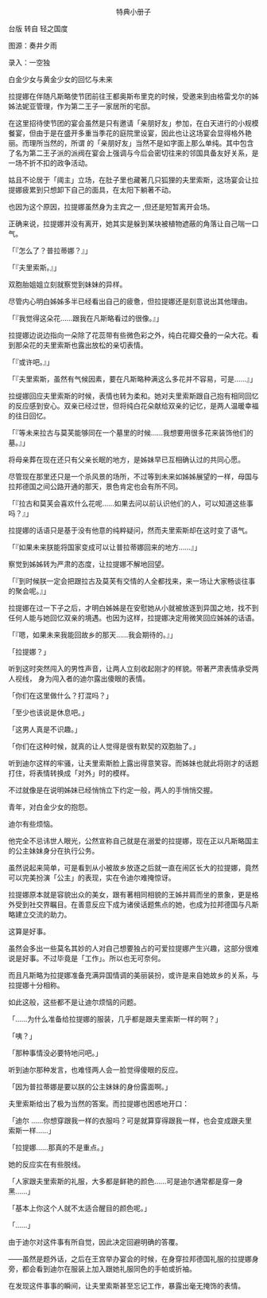 <p align="center">特典小册子</p>

台版 转自 轻之国度

图源：奏井夕雨

录入：一空独

白金少女与黄金少女的回忆与未来

拉提娜在伴随凡斯略使节团前往王都奥斯布里克的时候，受邀来到由格雷戈尔的姊姊法妮亚管理，作为第二王子一家居所的宅邸。

在这里招待使节团的宴会虽然是只有邀请「亲朋好友」参加，在白天进行的小规模餐宴，但由于是在盛开多重当季花的庭院里设宴，因此也让这场宴会显得格外艳丽。而理所当然的，所谓 的「亲朋好友」当然不是如字面上那么单纯。其中包含了名为第二王子派的派阀在宴会上强调与今后会密切往来的邻国具备友好关系，是一场不折不扣的政争活动。

姑且不论居于「阈主」立场，在肚子里也藏著几只狐狸的夫里索斯，这场宴会让拉提娜疲累到只想卸下自己的面具，在太阳下躺著不动。

也因为这个原因，拉提娜虽然身为主宾之一 ,但还是短暂离开会场。

正确来说，拉提娜并没有离开，她其实是躲到某块被植物遮蔽的角落让自己喘一口气。 

「『怎么了？普拉蒂娜？』」

「『夫里索斯。』」

双胞胎姐姐立刻就察觉到妹妹的异样。

尽管内心明白姊姊多半已经看出自己的疲惫，但拉提娜还是刻意说出其他理由。

「『我觉得这朵花……跟我在凡斯略看过的很像。』」

拉提娜边说边指向一朵除了花蕊带有些微色彩之外，纯白花瓣交叠的一朵大花。看到那朵花的夫里索斯也露出放松的亲切表情。

「『或许吧。』」

「『夫里索斯，虽然有气候因素，要在凡斯略种满这么多花并不容易，可是……』」

拉缇娜回应夫里索斯的时候，表情也转为柔和。她对夫里索斯跟自己抱有相同回忆的反应感到安心。双亲已经过世，但将纯白花朵献给双亲的记忆，是两人温暖幸福的往日回忆。

「『等未来拉古与莫芙能够同在一个墓里的时候……我想要用很多花来装饰他们的墓。』」

将母亲葬在现在还只有父亲长眠的地方，是姊妹早已互相确认过的共同心愿。

尽管现在那里还只是一个杀风景的场所，不过等到未来如姊姊展望的一样，母国与拉邦德国之间公路开通的那天，景色肯定也会有所不同。

「『拉古和莫芙会喜欢什么花呢……如果去问以前认识他们的人，可以知道这些事吗？』」

拉提娜的话语只是基于没有他意的纯粹疑问，然而夫里索斯却在这时变了语气。 

「『如果未来朕能将国家变成可以让普拉蒂娜回来的地方……』」

察觉到姊姊转为严肃的态度，让拉提娜不解地回望。

「『到时候朕一定会把跟拉古及莫芙有交情的人全都找来，来一场让大家畅谈往事的聚会呢。』」

拉提娜在过一下子之后，才明白姊姊是在安慰她从小就被放逐到异国之地，找不到任何人能与她回忆双亲的境遇。也因为这样，拉提娜决定用微笑回应姊姊的话语。

「『嗯，如果未来我能回故乡的那天……我会期待的。』」

「拉提娜？」

听到这时突然闯入的男性声音，让两人立刻收起刚才的样貌。带著严肃表情承受两人视线， 身为闯入者的迪尔露出傻眼的表情。

「你们在这里做什么？打混吗？」

「至少也该说是休息吧。」

「这男人真是不识趣。」

「你们在这种时候，就真的让人觉得是很有默契的双胞胎了。」

听到迪尔这样的牢骚，让夫里索斯脸上露出得意笑容。而姊妹也就此将刚才的话题打住，将表情转换成「对外」时的模样。

不过就像是在说明姊妹已经悄悄立下约定一般，两人的手悄悄交握。

青年，对白金少女的抱怨。

迪尔有些烦恼。

他完全不忌讳世人眼光，公然宣称自己就是在溺爱的拉提娜，现在正以凡斯略国主的公主妹妹身分在执行公务。

虽然说起来简单，可是看到从小被故乡放逐之后就一直在闹区长大的拉提娜，竟然可以完美扮演「公主」的表现，实在令迪尔难掩惊讶。

拉提娜原本就是容貌出众的美女，跟有著相同相貌的王姊并肩而坐的景象，更是格外受到社交界瞩目。在善意反应下成为诸侯话题焦点的她，也成为拉邦德国与凡斯略建立交流的助力。

这算是好事。

虽然会多出一些莫名其妙的人对自己想要独占的可爱拉提娜产生兴趣，这部分很难说是好事。不过毕竟是「工作」。所以也无可奈何。

而且凡斯略为拉提娜准备充满异国情调的美丽装扮，或许是来自她故乡的关系，与拉提娜十分相称。

如此这般，这些都不是让迪尔烦恼的问题。

「……为什么准备给拉提娜的服装，几乎都是跟夫里索斯一样的啊？」

「咦？」

「那种事情没必要特地问吧。」

听到迪尔那种发言，也难怪两人会一脸觉得傻眼的反应。

「因为普拉蒂娜是要以朕的公主妹妹的身份露面啊。」

夫里索斯给出了极为当然的答案。而拉提娜也困惑地开口：

「迪尔 ……你想穿跟我一样的衣服吗？可是就算穿得跟我一样，也会变成跟夫里索斯一样……」

「拉提娜……那真的不是重点。」

她的反应实在有些脱线。

「人家跟夫里索斯的礼服，大多都是鲜艳的颜色……可是迪尔通常都是穿一身黑……」

「基本上你这个人就不太适合醒目的颜色呢。」

「……」

由于迪尔对这件事有所自觉，因此决定回避明确的答覆。

——虽然是题外话，之后在王宫举办宴会的时候，在身穿拉邦德国礼服的拉提娜身旁，都会看到迪尔在服装上加入跟她礼服同色的手帕或折袖。

在发现这件事事的瞬间，让夫里索斯甚至忘记工作，暴露出毫无掩饰的表情。

